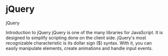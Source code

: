 # jQuery
jQuery

Introduction to jQuery
jQuery is one of the many libraries for JavaScript. It is designed to simplify scripting done on the client side. jQuery's most recognizable characteristic is its dollar sign ($) syntax. With it, you can easily manipulate elements, create animations and handle input events.

